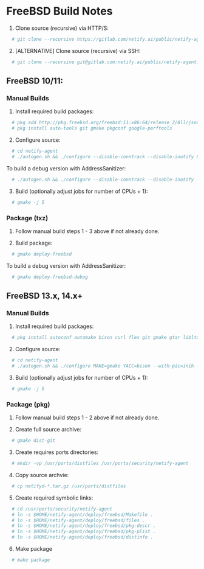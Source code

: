 # FreeBSD Build Notes

1. Clone source (recursive) via HTTP/S:
```sh
  # git clone --recursive https://gitlab.com/netify.ai/public/netify-agent.git
```

2. [ALTERNATIVE] Clone source (recursive) via SSH:

```sh
  # git clone --recursive git@gitlab.com:netify.ai/public/netify-agent.git
```

## FreeBSD 10/11:

### Manual Builds

1. Install required build packages:
```sh
  # pkg add http://pkg.freebsd.org/freebsd:11:x86:64/release_2/All/json-c-0.13.txz
  # pkg install auto-tools git gmake pkgconf google-perftools
```
2. Configure source:

```sh
  # cd netify-agent
  # ./autogen.sh && ./configure --disable-conntrack --disable-inotify CC=clang CXX=clang++ MAKE=gmake
```
To build a debug version with AddressSanitizer:
```sh
  # ./autogen.sh && ./configure --disable-conntrack --disable-inotify --disable-libtcmalloc CC=clang CXX=clang++ CFLAGS='-O1 -fsanitize=address -fno-omit-frame-pointer' CXXFLAGS='-O1 -fsanitize=address -fno-omit-frame-pointer' MAKE=gmake
```
3. Build (optionally adjust jobs for number of CPUs + 1):
```sh
  # gmake -j 5
```

### Package (txz)

1. Follow manual build steps 1 - 3 above if not already done.

2. Build package:
```sh
  # gmake deploy-freebsd
```
To build a debug version with AddressSanitizer:
```sh
  # gmake deploy-freebsd-debug
```

## FreeBSD 13.x, 14.x+

### Manual Builds

1. Install required build packages:
```sh
  # pkg install autoconf automake bison curl flex git gmake gtar libltdl libpcap libtool pkgconf
```

2. Configure source:

```sh
  # cd netify-agent
  # ./autogen.sh && ./configure MAKE=gmake YACC=bison --with-pic=inih --disable-libtcmalloc
```

3. Build (optionally adjust jobs for number of CPUs + 1):
```sh
  # gmake -j 5
```

### Package (pkg)

1. Follow manual build steps 1 - 2 above if not already done.

2. Create full source archive:
```sh
  # gmake dist-git
```

3. Create requires ports directories:
```sh
  # mkdir -vp /usr/ports/distfiles /usr/ports/security/netify-agent
```

4. Copy source archvie:
```sh
  # cp netifyd-*.tar.gz /usr/ports/distfiles
```

5. Create required symbolic links:
```sh
  # cd /usr/ports/security/netify-agent
  # ln -s $HOME/netify-agent/deploy/freebsd/Makefile .
  # ln -s $HOME/netify-agent/deploy/freebsd/files .
  # ln -s $HOME/netify-agent/deploy/freebsd/pkg-descr .
  # ln -s $HOME/netify-agent/deploy/freebsd/pkg-plist .
  # ln -s $HOME/netify-agent/deploy/freebsd/distinfo .
```

6. Make package
```sh
  # make package
```
